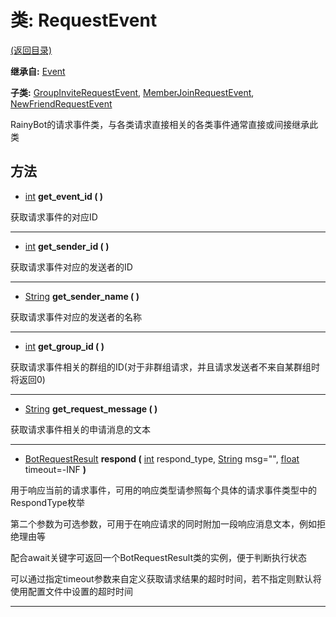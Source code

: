 # 类: RequestEvent

[(返回目录)](./)

**继承自:** [Event](Event.md)

**子类:** [GroupInviteRequestEvent](GroupInviteRequestEvent.md), [MemberJoinRequestEvent](MemberJoinRequestEvent.md), [NewFriendRequestEvent](NewFriendRequestEvent.md)

RainyBot的请求事件类，与各类请求直接相关的各类事件通常直接或间接继承此类

## 方法

* [int](https://docs.godotengine.org/en/latest/classes/class\_int.html) **get\_event\_id ( )**

获取请求事件的对应ID

***

* [int](https://docs.godotengine.org/en/latest/classes/class\_int.html) **get\_sender\_id ( )**

获取请求事件对应的发送者的ID

***

* [String](https://docs.godotengine.org/en/latest/classes/class\_string.html) **get\_sender\_name ( )**

获取请求事件对应的发送者的名称

***

* [int](https://docs.godotengine.org/en/latest/classes/class\_int.html) **get\_group\_id ( )**

获取请求事件相关的群组的ID(对于非群组请求，并且请求发送者不来自某群组时将返回0)

***

* [String](https://docs.godotengine.org/en/latest/classes/class\_string.html) **get\_request\_message ( )**

获取请求事件相关的申请消息的文本

***

* [BotRequestResult](BotRequestResult.md) **respond (** [int](https://docs.godotengine.org/en/latest/classes/class\_int.html) respond\_type, [String](https://docs.godotengine.org/en/latest/classes/class\_string.html) msg="", [float](https://docs.godotengine.org/en/latest/classes/class\_float.html) timeout=-INF **)**

用于响应当前的请求事件，可用的响应类型请参照每个具体的请求事件类型中的RespondType枚举

第二个参数为可选参数，可用于在响应请求的同时附加一段响应消息文本，例如拒绝理由等

配合await关键字可返回一个BotRequestResult类的实例，便于判断执行状态

可以通过指定timeout参数来自定义获取请求结果的超时时间，若不指定则默认将使用配置文件中设置的超时时间

***
